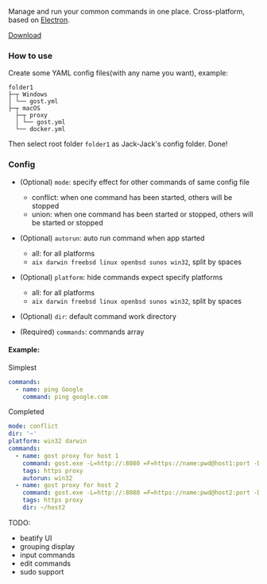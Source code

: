 Manage and run your common commands in one place. Cross-platform, based on [Electron](http://electron.atom.io).

[Download](https://github.com/beviz/jack-jack/releases)

### How to use

Create some YAML config files(with any name you want), example:

```
folder1
├─┬ Windows
│ └── gost.yml
├─┬ macOS
  ├─┬ proxy
  │ └── gost.yml
  └── docker.yml
```

Then select root folder `folder1` as Jack-Jack's config folder. Done!

### Config
- (Optional) `mode`: specify effect for other commands of same config file

  - conflict: when one command has been started, others will be stopped
  - union: when one command has been started or stopped, others will be started or stopped

- (Optional) `autorun`: auto run command when app started

  - all: for all platforms
  - `aix darwin freebsd linux openbsd sunos win32`, split by spaces

- (Optional) `platform`: hide commands expect specify platforms

  - all: for all platforms
  - `aix darwin freebsd linux openbsd sunos win32`, split by spaces

- (Optional) `dir`: default command work directory

- (Required) `commands`: commands array

#### Example:

Simplest

```YAML
commands:
  - name: ping Google
    command: ping google.com
```

Completed

```YAML
mode: conflict
dir: '~'
platform: win32 darwin
commands:
  - name: gost proxy for host 1
    command: gost.exe -L=http://:8080 =F=https://name:pwd@host1:port -D
    tags: https proxy
    autorun: win32
  - name: gost proxy for host 2
    command: gost.exe -L=http://:8080 =F=https://name:pwd@host2:port -D
    tags: https proxy
    dir: ~/host2
```

TODO:

-   beatify UI
-   grouping display
-   input commands
-   edit commands
-   sudo support
